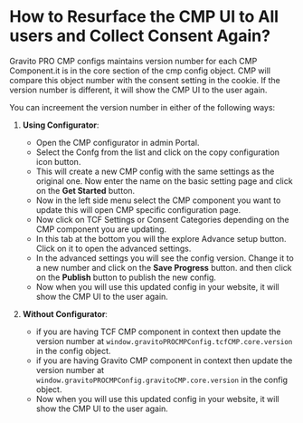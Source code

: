 # How to Resurface the CMP UI to All users and Collect Consent Again?

Gravito PRO CMP configs maintains version number for each CMP Component.it is in the core section of the cmp  config object. CMP will compare this object number with the consent setting in the cookie. If the version number is different, it will show the CMP UI to the user again.

You can increement the version number in either of the following ways:

1.  **Using Configurator**:  

    -   Open the CMP configurator in admin Portal.
    -   Select the Confg from the list and click on the copy configuration icon button.
    -   This will create a new CMP config with the same settings as the original one. Now enter the name on the basic setting page and click on the **Get Started** button.
    -   Now in the left side menu select the CMP component you want to update this will open CMP specific configuration page.
    -   Now click on TCF Settings or Consent Categories depending on the CMP component you are updating.
    -   In this tab at the bottom you will the explore Advance setup button. Click on it to open the advanced settings.
    -   In the advanced settings you will see the config version. Change it to a new number and click on the **Save Progress** button. and then click on the **Publish** button to publish the new config.
    -   Now when you will use this updated config in your website, it will show the CMP UI to the user again.

2.  **Without Configurator**:

    -   if you are having TCF CMP component in context then update the version number at `window.gravitoPROCMPConfig.tcfCMP.core.version` in the config object.
    -   if you are having Gravito CMP component in context then update the version number at `window.gravitoPROCMPConfig.gravitoCMP.core.version` in the config object.
    -   Now when you will use this updated config in your website, it will show the CMP UI to the user again.
   
   


